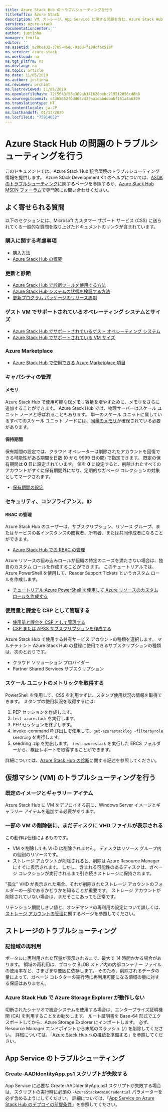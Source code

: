 ```yaml
---
title: Azure Stack Hub のトラブルシューティングを行う
titleSuffix: Azure Stack
description: VM、ストレージ、App Service に関する問題を含む、Azure Stack Hub のトラブルシューティング方法について学習します。
services: azure-stack
documentationcenter: ''
author: justinha
manager: femila
editor: ''
ms.assetid: a20bea32-3705-45e8-9168-f198cfac51af
ms.service: azure-stack
ms.workload: na
ms.tgt_pltfrm: na
ms.devlang: na
ms.topic: article
ms.date: 11/05/2019
ms.author: justinha
ms.reviewer: prchint
ms.lastreviewed: 11/05/2019
ms.openlocfilehash: 72f5643f58e369ab341628bebc7195f2056cd8b8
ms.sourcegitcommit: c4368652f0dd68c432aa1dabddbabf161a4a6399
ms.translationtype: HT
ms.contentlocale: ja-JP
ms.lasthandoff: 01/13/2020
ms.locfileid: "75914652"
---
```

# <a name="troubleshoot-issues-in-azure-stack-hub"></a>Azure Stack Hub の問題のトラブルシューティングを行う

このドキュメントでは、Azure Stack Hub 統合環境のトラブルシューティング情報を提供します。 Azure Stack Development Kit のヘルプについては、[ASDK のトラブルシューティング](../asdk/asdk-troubleshooting.md)に関するページを参照するか、[Azure Stack Hub MSDN フォーラム](https://social.msdn.microsoft.com/Forums/azure/home?forum=azurestack)で専門家にお問い合わせください。

## <a name="frequently-asked-questions"></a>よく寄せられる質問

以下のセクションには、Microsoft カスタマー サポート サービス (CSS) に送られてくる一般的な質問を取り上げたドキュメントのリンクが含まれています。

### <a name="purchase-considerations"></a>購入に関する考慮事項

* [購入方法](https://azure.microsoft.com/overview/azure-stack/how-to-buy/)
* [Azure Stack Hub の概要](azure-stack-overview.md)

### <a name="updates-and-diagnostics"></a>更新と診断

* [Azure Stack Hub で診断ツールを使用する方法](azure-stack-diagnostics.md)
* [Azure Stack Hub システムの状態を検証する方法](azure-stack-diagnostic-test.md)
* [更新プログラム パッケージのリリース周期](azure-stack-servicing-policy.md#update-package-release-cadence)

### <a name="supported-operating-systems-and-sizes-for-guest-vms"></a>ゲスト VM でサポートされているオペレーティング システムとサイズ

* [Azure Stack Hub でサポートされているゲスト オペレーティング システム](azure-stack-supported-os.md)
* [Azure Stack Hub でサポートされている VM サイズ](../user/azure-stack-vm-sizes.md)

### <a name="azure-marketplace"></a>Azure Marketplace

* [Azure Stack Hub で使用できる Azure Marketplace 項目](azure-stack-marketplace-azure-items.md)

### <a name="manage-capacity"></a>キャパシティの管理

#### <a name="memory"></a>メモリ

Azure Stack Hub で使用可能な総メモリ容量を増やすために、メモリをさらに追加することができます。 Azure Stack Hub では、物理サーバーはスケール ユニット ノードと呼ばれることもあります。 単一のスケール ユニットに属しているすべてのスケール ユニット ノードには、[同量のメモリ](azure-stack-manage-storage-physical-memory-capacity.md)が確保されている必要があります。

#### <a name="retention-period"></a>保持期間

保有期間の設定では、クラウド オペレーターは削除されたアカウントを回復できる可能性がある期間を日数 (0 から 9999 日の間) で指定できます。 既定の保有期間は **0** 日に設定されています。 値を **0** に設定すると、削除されたすべてのアカウントがすぐに保有期間外になり、定期的なガベージ コレクションの対象としてマークされます。

* [保有期間の設定](azure-stack-manage-storage-accounts.md#set-the-retention-period)

### <a name="security-compliance-and-identity"></a>セキュリティ、コンプライアンス、ID  

#### <a name="manage-rbac"></a>RBAC の管理

Azure Stack Hub のユーザーは、サブスクリプション、リソース グループ、またはサービスの各インスタンスの閲覧者、所有者、または共同作成者になることができます。

* [Azure Stack Hub での RBAC の管理](azure-stack-manage-permissions.md)

Azure リソースの組み込みロールが組織の特定のニーズを満たさない場合は、独自のカスタム ロールを作成することができます。 このチュートリアルでは、Azure PowerShell を使用して、Reader Support Tickets というカスタム ロールを作成します。

* [チュートリアル:Azure PowerShell を使用して Azure リソースのカスタム ロールを作成する](https://docs.microsoft.com/azure/role-based-access-control/tutorial-custom-role-powershell)

### <a name="manage-usage-and-billing-as-a-csp"></a>使用量と課金を CSP として管理する

* [使用量と課金を CSP として管理する](azure-stack-add-manage-billing-as-a-csp.md#create-a-csp-or-apss-subscription)
* [CSP または APSS サブスクリプションを作成する](azure-stack-add-manage-billing-as-a-csp.md#create-a-csp-or-apss-subscription)

Azure Stack Hub で使用する共有サービス アカウントの種類を選択します。 マルチテナント Azure Stack Hub の登録に使用できるサブスクリプションの種類は、次のとおりです。

* クラウド ソリューション プロバイダー
* Partner Shared Services サブスクリプション

### <a name="get-scale-unit-metrics"></a>スケール ユニットのメトリックを取得する

PowerShell を使用して、CSS を利用せずに、スタンプ使用状況の情報を取得できます。 スタンプの使用状況を取得するには:

1. PEP セッションを作成します。
2. `test-azurestack` を実行します。
3. PEP セッションを終了します。
4. invoke-command 呼び出しを使用して、`get-azurestacklog -filterbyrole seedring` を実行します。
5. seedring .zip を抽出します。 `test-azurestack` を実行した ERCS フォルダーから、検証レポートを取得することができます。

詳細については、[Azure Stack Hub の診断](azure-stack-configure-on-demand-diagnostic-log-collection.md#use-the-privileged-endpoint-pep-to-collect-diagnostic-logs)に関する記述を参照してください。

## <a name="troubleshoot-virtual-machines-vms"></a>仮想マシン (VM) のトラブルシューティングを行う

### <a name="default-image-and-gallery-item"></a>既定のイメージとギャラリー アイテム

Azure Stack Hub に VM をデプロイする前に、Windows Server イメージとギャラリー アイテムを追加する必要があります。

### <a name="ive-deleted-some-vms-but-still-see-the-vhd-files-on-disk"></a>一部の VM の削除後に、まだディスクに VHD ファイルが表示される

この動作は仕様によるものです。

* VM を削除しても VHD は削除されません。 ディスクはリソース グループ内の個別のリソースです。
* ストレージ アカウントが削除されると、削除は Azure Resource Manager にすぐに表示されます。 しかし、含まれる可能性のあるディスクは、ガベージ コレクションが実行されるまで引き続きストレージに保持されます。

"孤立" VHD が表示された場合、それが削除されたストレージ アカウントのフォルダーの一部であるかどうかを知ることが重要です。 ストレージ アカウントが削除されていない場合は、まだそこにあっても正常です。

リテンション期間しきい値と、オンデマンドの再利用の設定について詳しくは、[ストレージ アカウントの管理](azure-stack-manage-storage-accounts.md)に関するページを参照してください。

## <a name="troubleshoot-storage"></a>ストレージのトラブルシューティング

### <a name="storage-reclamation"></a>記憶域の再利用

ポータルに再利用された容量が表示されるまで、最大で 14 時間かかる場合があります。 領域の再利用は、ブロック BLOB ストア内の内部コンテナー ファイルの使用率など、さまざまな要因に依存します。 そのため、削除されるデータの量によって、ガベージ コレクターの実行時に再利用可能になる領域の量に対する保証はありません。

### <a name="azure-storage-explorer-not-working-with-azure-stack-hub"></a>Azure Stack Hub で Azure Storage Explorer が動作しない

切断されたシナリオで統合システムを使用する場合は、エンタープライズ証明機関 (CA) を利用することをお勧めします。 ルート証明書を Base-64 形式でエクスポートしてから、Azure Storage Explorer にインポートします。 必ず、Resource Manager エンドポイントから末尾のスラッシュ (`/`) を削除してください。 詳細については、「[Azure Stack Hub への接続を準備する](https://docs.microsoft.com/azure-stack/user/azure-stack-storage-connect-se#prepare-for-connecting-to-azure-stack)」を参照してください。

## <a name="troubleshooting-app-service"></a>App Service のトラブルシューティング

### <a name="create-aadidentityappps1-script-fails"></a>Create-AADIdentityApp.ps1 スクリプトが失敗する

App Service に必要な Create-AADIdentityApp.ps1 スクリプトが失敗する場合は、スクリプトの実行時に必須の `-AzureStackAdminCredential` パラメーターを必ず含めるようにしてください。 詳細については、「[App Service on Azure Stack Hub のデプロイの前提条件](azure-stack-app-service-before-you-get-started.md#create-an-azure-active-directory-app)」を参照してください。
